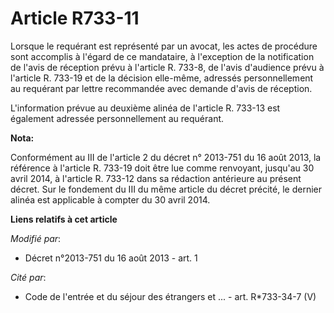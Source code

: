 # Article R733-11

Lorsque le requérant est représenté par un avocat, les actes de procédure sont accomplis à l'égard de ce mandataire, à
l'exception de la notification de l'avis de réception prévu à l'article R. 733-8, de l'avis d'audience prévu à l'article R.
733-19 et de la décision elle-même, adressés personnellement au requérant par lettre recommandée avec demande d'avis de
réception. 

L'information prévue au deuxième alinéa de l'article R. 733-13 est également adressée personnellement au requérant.

**Nota:**

Conformément au III de l'article 2 du décret n° 2013-751 du 16 août 2013, la référence à l'article R. 733-19 doit être lue
comme renvoyant, jusqu'au 30 avril 2014, à l'article R. 733-12 dans sa rédaction antérieure au présent décret. Sur le
fondement du III du même article du décret précité, le dernier alinéa est applicable à compter du 30 avril 2014.

**Liens relatifs à cet article**

_Modifié par_:

  - Décret n°2013-751 du 16 août 2013 - art. 1

_Cité par_:

  - Code de l'entrée et du séjour des étrangers et ... - art. R*733-34-7 (V)
